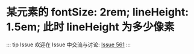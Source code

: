# 某元素的 fontSize: 2rem; lineHeight: 1.5em; 此时 lineHeight 为多少像素



::: tip Issue 
 欢迎在 Issue 中交流与讨论: [Issue 561](https://github.com/shfshanyue/Daily-Question/issues/561) 
:::




